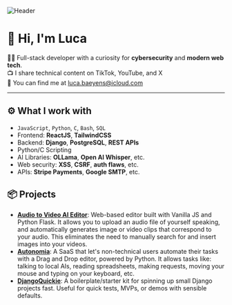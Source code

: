 ![Header](./github-header-image.png)
<h1>👋 Hi, I'm Luca</h1>

<p>👨‍💻 Full-stack developer with a curiosity for <strong>cybersecurity</strong> and <strong>modern web tech</strong>.<br>
📺 I share technical content on TikTok, YouTube, and X <br>
📍 You can find me at <a href="mailto:luca.baeyens@icloud.com">luca.baeyens@icloud.com</a>
<hr>

<h2>⚙️ What I work with</h2>
<ul>
  <li><code>JavaScript</code>, <code>Python</code>, <code>C</code>, <code>Bash</code>, <code>SQL</code></li>
  <li>Frontend: <strong>ReactJS</strong>, <strong>TailwindCSS</strong></li>
  <li>Backend: <strong>Django</strong>, <strong>PostgreSQL</strong>, <strong>REST APIs</strong></li>
  <li>Python/C Scripting</li>
  <li>AI Libraries: <strong>OLLama</strong>, <strong>Open AI Whisper</strong>, etc.</li>
  <li>Web security: <strong>XSS</strong>, <strong>CSRF</strong>, <strong>auth flaws</strong>, etc.</li>
  <li>APIs: <strong>Stripe Payments</strong>, <strong>Google SMTP</strong>, etc.</li>
</ul>

<h2>📦 Projects</h2>
<ul>
  <li><strong><a href="https://github.com/lucabae/audio2video-editor">Audio to Video AI Editor</a></strong>: Web-based editor built with Vanilla JS and Python Flask. It allows you to upload an audio file of yourself speaking, and automatically generates image or video clips that correspond to your audio. This eliminates the need to manually search for and insert images into your videos.</li>
  <li><strong><a href="https://autonomia.pages.dev">Autonomia</a></strong>: A SaaS that let's non-technical users automate their tasks with a Drag and Drop editor, powered by Python. It allows tasks like: talking to local AIs, reading spreadsheets, making requests, moving your mouse and typing on your keyboard, etc.</li>
  <li><strong><a href="https://djangoquickie.pages.dev">DjangoQuickie</a></strong>: A boilerplate/starter kit for spinning up small Django projects fast. Useful for quick tests, MVPs, or demos with sensible defaults.</li>
</ul>
